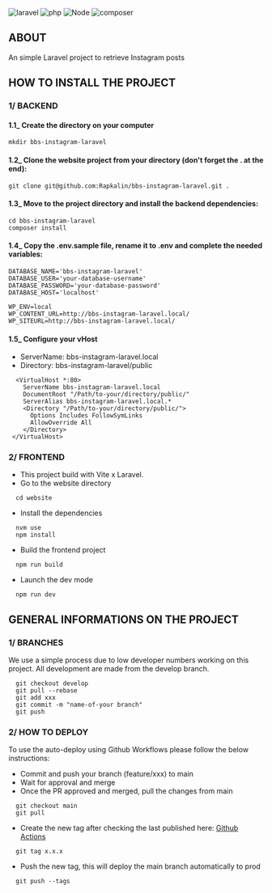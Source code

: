 ![laravel](https://img.shields.io/badge/laravel-v10-0678BE.svg?style=flat-square)
![php](https://img.shields.io/badge/PHP-v8.2-828cb7.svg?style=flat-square)
![Node](https://img.shields.io/badge/node-v18-644D31.svg?style=flat-square)
![composer](https://img.shields.io/badge/composer-v2.6.4-126E75.svg?style=flat-square)

## ABOUT
An simple Laravel project to retrieve Instagram posts

## HOW TO INSTALL THE PROJECT

### 1/ BACKEND

#### 1.1_ Create the directory on your computer
```
mkdir bbs-instagram-laravel
```

#### 1.2_ Clone the website project from your directory (don't forget the . at the end):
```git
git clone git@github.com:Rapkalin/bbs-instagram-laravel.git .
```

#### 1.3_ Move to the project directory and install the backend dependencies:
```
cd bbs-instagram-laravel
composer install
```

#### 1.4_ Copy the .env.sample file, rename it to .env and complete the needed variables:
```
DATABASE_NAME='bbs-instagram-laravel'
DATABASE_USER='your-database-username'
DATABASE_PASSWORD='your-database-password'
DATABASE_HOST='localhost'

WP_ENV=local
WP_CONTENT_URL=http://bbs-instagram-laravel.local/
WP_SITEURL=http://bbs-instagram-laravel.local/

```

#### 1.5_ Configure your vHost
- ServerName: bbs-instagram-laravel.local
- Directory: bbs-instagram-laravel/public
```
  <VirtualHost *:80>
    ServerName bbs-instagram-laravel.local
    DocumentRoot "/Path/to-your/directory/public/"
    ServerAlias bbs-instagram-laravel.local.*
    <Directory "/Path/to-your/directory/public/">
      Options Includes FollowSymLinks
      AllowOverride All
    </Directory>
 </VirtualHost>
```

### 2/ FRONTEND
- This project build with Vite x Laravel.
- Go to the website directory
```
  cd website
```
- Install the dependencies
```
  nvm use
  npm install
```
- Build the frontend project
```
  npm run build
```
- Launch the dev mode
```
  npm run dev
```

## GENERAL INFORMATIONS ON THE PROJECT

### 1/ BRANCHES
We use a simple process due to low developer numbers working on this project.
All development are made from the develop branch. 
```
  git checkout develop
  git pull --rebase
  git add xxx
  git commit -m "name-of-your branch"
  git push
```

### 2/ HOW TO DEPLOY
To use the auto-deploy using Github Workflows please follow the below instructions:
- Commit and push your branch (feature/xxx) to main
- Wait for approval and merge
- Once the PR approved and merged, pull the changes from main
```
  git checkout main
  git pull
```
- Create the new tag after checking the last published here: [Github Actions](https://github.com/Rapkalin/explain-code/actions)
```
  git tag x.x.x
```
- Push the new tag, this will deploy the main branch automatically to prod
```
  git push --tags
```
